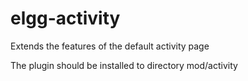elgg-activity
=============

Extends the features of the default activity page

The plugin should be installed to directory mod/activity